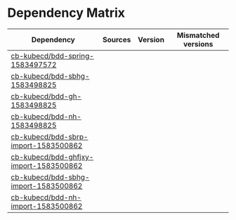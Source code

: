 # Dependency Matrix

Dependency | Sources | Version | Mismatched versions
---------- | ------- | ------- | -------------------
[cb-kubecd/bdd-spring-1583497572](https://github.com/cb-kubecd/bdd-spring-1583497572.git) |  | []() | 
[cb-kubecd/bdd-sbhg-1583498825](https://github.com/cb-kubecd/bdd-sbhg-1583498825.git) |  | []() | 
[cb-kubecd/bdd-gh-1583498825](https://github.com/cb-kubecd/bdd-gh-1583498825.git) |  | []() | 
[cb-kubecd/bdd-nh-1583498825](https://github.com/cb-kubecd/bdd-nh-1583498825.git) |  | []() | 
[cb-kubecd/bdd-sbrp-import-1583500862](https://github.com/cb-kubecd/bdd-sbrp-import-1583500862.git) |  | []() | 
[cb-kubecd/bdd-ghfjxy-import-1583500862](https://github.com/cb-kubecd/bdd-ghfjxy-import-1583500862.git) |  | []() | 
[cb-kubecd/bdd-sbhg-import-1583500862](https://github.com/cb-kubecd/bdd-sbhg-import-1583500862.git) |  | []() | 
[cb-kubecd/bdd-nh-import-1583500862](https://github.com/cb-kubecd/bdd-nh-import-1583500862.git) |  | []() | 
